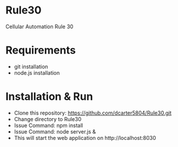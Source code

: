 Rule30
======

Cellular Automation Rule 30

Requirements
=======================
- git installation
- node.js installation


Installation & Run
=======================
- Clone this repository: https://github.com/dcarter5804/Rule30.git
- Change directory to Rule30
- Issue Command: npm install
- Issue Command: node server.js &
- This will start the web application on http://localhost:8030

